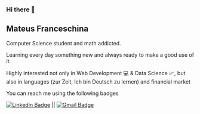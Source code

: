 ### Hi there 👋

<!--
**Mateus-Franceschina/Mateus-Franceschina** is a ✨ _special_ ✨ repository because its `README.md` (this file) appears on your GitHub profile.

Here are some ideas to get you started:

- 🔭 I’m currently working on ...
- 🌱 I’m currently learning ...
- 👯 I’m looking to collaborate on ...
- 🤔 I’m looking for help with ...
- 💬 Ask me about ...
- 📫 How to reach me: ...
- 😄 Pronouns: ...
- ⚡ Fun fact: ...
-->
## Mateus Franceschina

Computer Science student and math addicted.

Learning every day something new and always ready to make a good use of it.

Highly interested not only in Web Development :computer: & Data Science :chart_with_upwards_trend:, but also in languages (zur Zeit, Ich bin Deutsch zu lernen) and financial market

You can reach me using the following badges 

 [![Linkedin Badge](https://img.shields.io/badge/-MateusFranceschina-blue?style=flat-square&logo=Linkedin&logoColor=white&link=https://www.linkedin.com/in/domateus/)](https://www.linkedin.com/in/domateus/) || [![Gmail Badge](https://img.shields.io/badge/-mateusfranceschina@gmail.com-c14438?style=flat-square&logo=Gmail&logoColor=white&link=mailto:mateusfranceschina@gmail.com)](mailto:mateusfranceschina@gmail.com)


